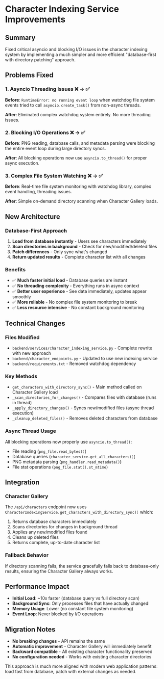 # Character Indexing Service Improvements

## Summary

Fixed critical asyncio and blocking I/O issues in the character indexing system by implementing a much simpler and more efficient "database-first with directory patching" approach.

## Problems Fixed

### 1. Asyncio Threading Issues ❌ → ✅
**Before**: `RuntimeError: no running event loop` when watchdog file system events tried to call `asyncio.create_task()` from non-async threads.

**After**: Eliminated complex watchdog system entirely. No more threading issues.

### 2. Blocking I/O Operations ❌ → ✅  
**Before**: PNG reading, database calls, and metadata parsing were blocking the entire event loop during large directory syncs.

**After**: All blocking operations now use `asyncio.to_thread()` for proper async execution.

### 3. Complex File System Watching ❌ → ✅
**Before**: Real-time file system monitoring with watchdog library, complex event handling, threading issues.

**After**: Simple on-demand directory scanning when Character Gallery loads.

## New Architecture

### Database-First Approach
1. **Load from database instantly** - Users see characters immediately
2. **Scan directories in background** - Check for new/modified/deleted files
3. **Patch differences** - Only sync what's changed
4. **Return updated results** - Complete character list with all changes

### Benefits
- ✅ **Much faster initial load** - Database queries are instant
- ✅ **No threading complexity** - Everything runs in async context
- ✅ **Better user experience** - See data immediately, updates appear smoothly
- ✅ **More reliable** - No complex file system monitoring to break
- ✅ **Less resource intensive** - No constant background monitoring

## Technical Changes

### Files Modified
- `backend/services/character_indexing_service.py` - Complete rewrite with new approach
- `backend/character_endpoints.py` - Updated to use new indexing service
- `backend/requirements.txt` - Removed watchdog dependency

### Key Methods
- `get_characters_with_directory_sync()` - Main method called on Character Gallery load
- `_scan_directories_for_changes()` - Compares files with database (runs in thread)
- `_apply_directory_changes()` - Syncs new/modified files (async thread execution)
- `_cleanup_deleted_files()` - Removes deleted characters from database

### Async Thread Usage
All blocking operations now properly use `asyncio.to_thread()`:
- File reading (`png_file.read_bytes()`)
- Database queries (`character_service.get_all_characters()`)
- PNG metadata parsing (`png_handler.read_metadata()`)
- File stat operations (`png_file.stat().st_mtime`)

## Integration

### Character Gallery
The `/api/characters` endpoint now uses `CharacterIndexingService.get_characters_with_directory_sync()` which:

1. Returns database characters immediately
2. Scans directories for changes in background thread
3. Applies any new/modified files found
4. Cleans up deleted files
5. Returns complete, up-to-date character list

### Fallback Behavior
If directory scanning fails, the service gracefully falls back to database-only results, ensuring the Character Gallery always works.

## Performance Impact

- **Initial Load**: ~10x faster (database query vs full directory scan)
- **Background Sync**: Only processes files that have actually changed
- **Memory Usage**: Lower (no constant file system monitoring)
- **Event Loop**: Never blocked by I/O operations

## Migration Notes

- **No breaking changes** - API remains the same
- **Automatic improvement** - Character Gallery will immediately benefit
- **Backward compatible** - All existing character functionality preserved
- **No configuration needed** - Works with existing character directories

This approach is much more aligned with modern web application patterns: load fast from database, patch with external changes as needed.
